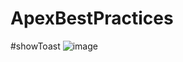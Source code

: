 # ApexBestPractices
#showToast
![image](https://github.com/logesgithub/ApexBestPractices/assets/113974467/9123263a-daf3-4f41-a92e-6b8e51271e83)
